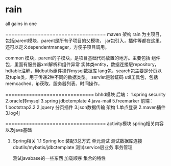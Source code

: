 rain
====

all gains in one

==================================
maven 架构
rain 为主项目，包括parent模块，parent是所有子项目的父模块，
jar包引入，插件等都在这里，还可以定义dependentmanager，方便子项目调用。

common 模块，parent的子模块，是项目基础代码放置的地方。主要包括
组件包，里面有服务器xml解析和组件异常
实体类entity，数据连接层repository，hdtable注解，用dbutils组件操作mysql数据库
lang包，search包主要是分页以及tuple类，用于传递2种不同的数据类型。
servlet是验证码
util工具包，包括memcached、ip获取，服务器列表、时间操作，

==============================
bhhd模块
后端：
1.spring security
2.oracle转mysql
3.spring jdbctemplate
4.java-mail
5.freemarker
前端：
1.bootstrap2.2
2.jquery 分页插件
3.json数据传输
架构
1.单点登录
2.maven插件
3.log4j

==================================
activity模块 spring相关内容以及java基础

1. Spring相关
1.1 Spring Ioc 装配3总方式
单元测试
    测试数据库连接 dbutils/mybatis/jdbctemplate
    测试service层业务 事务管理

    测试javabase的一些东西
    加载顺序
    集合的特性
